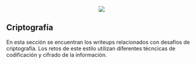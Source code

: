 <p align="center">
  <img src="cript.png">
</p>

## Criptografía

En esta sección se encuentran los writeups relacionados con desafíos de criptografía. Los retos de este estilo utilizan diferentes técncicas de codificación y cifrado de la información.
